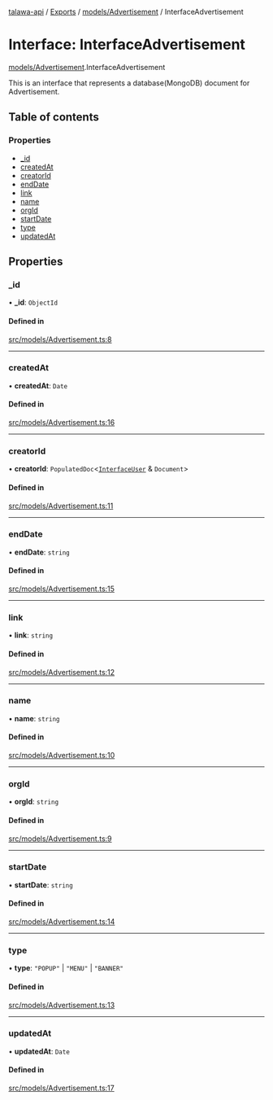 [talawa-api](../README.md) / [Exports](../modules.md) / [models/Advertisement](../modules/models_Advertisement.md) / InterfaceAdvertisement

# Interface: InterfaceAdvertisement

[models/Advertisement](../modules/models_Advertisement.md).InterfaceAdvertisement

This is an interface that represents a database(MongoDB) document for Advertisement.

## Table of contents

### Properties

- [\_id](models_Advertisement.InterfaceAdvertisement.md#_id)
- [createdAt](models_Advertisement.InterfaceAdvertisement.md#createdat)
- [creatorId](models_Advertisement.InterfaceAdvertisement.md#creatorid)
- [endDate](models_Advertisement.InterfaceAdvertisement.md#enddate)
- [link](models_Advertisement.InterfaceAdvertisement.md#link)
- [name](models_Advertisement.InterfaceAdvertisement.md#name)
- [orgId](models_Advertisement.InterfaceAdvertisement.md#orgid)
- [startDate](models_Advertisement.InterfaceAdvertisement.md#startdate)
- [type](models_Advertisement.InterfaceAdvertisement.md#type)
- [updatedAt](models_Advertisement.InterfaceAdvertisement.md#updatedat)

## Properties

### \_id

• **\_id**: `ObjectId`

#### Defined in

[src/models/Advertisement.ts:8](https://github.com/PalisadoesFoundation/talawa-api/blob/3677888/src/models/Advertisement.ts#L8)

___

### createdAt

• **createdAt**: `Date`

#### Defined in

[src/models/Advertisement.ts:16](https://github.com/PalisadoesFoundation/talawa-api/blob/3677888/src/models/Advertisement.ts#L16)

___

### creatorId

• **creatorId**: `PopulatedDoc`\<[`InterfaceUser`](models_User.InterfaceUser.md) & `Document`\>

#### Defined in

[src/models/Advertisement.ts:11](https://github.com/PalisadoesFoundation/talawa-api/blob/3677888/src/models/Advertisement.ts#L11)

___

### endDate

• **endDate**: `string`

#### Defined in

[src/models/Advertisement.ts:15](https://github.com/PalisadoesFoundation/talawa-api/blob/3677888/src/models/Advertisement.ts#L15)

___

### link

• **link**: `string`

#### Defined in

[src/models/Advertisement.ts:12](https://github.com/PalisadoesFoundation/talawa-api/blob/3677888/src/models/Advertisement.ts#L12)

___

### name

• **name**: `string`

#### Defined in

[src/models/Advertisement.ts:10](https://github.com/PalisadoesFoundation/talawa-api/blob/3677888/src/models/Advertisement.ts#L10)

___

### orgId

• **orgId**: `string`

#### Defined in

[src/models/Advertisement.ts:9](https://github.com/PalisadoesFoundation/talawa-api/blob/3677888/src/models/Advertisement.ts#L9)

___

### startDate

• **startDate**: `string`

#### Defined in

[src/models/Advertisement.ts:14](https://github.com/PalisadoesFoundation/talawa-api/blob/3677888/src/models/Advertisement.ts#L14)

___

### type

• **type**: ``"POPUP"`` \| ``"MENU"`` \| ``"BANNER"``

#### Defined in

[src/models/Advertisement.ts:13](https://github.com/PalisadoesFoundation/talawa-api/blob/3677888/src/models/Advertisement.ts#L13)

___

### updatedAt

• **updatedAt**: `Date`

#### Defined in

[src/models/Advertisement.ts:17](https://github.com/PalisadoesFoundation/talawa-api/blob/3677888/src/models/Advertisement.ts#L17)
